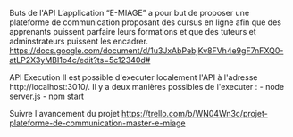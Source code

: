 Buts de l'API
L’application “E-MIAGE” a pour but de proposer une plateforme de communication proposant des cursus en ligne afin que des apprenants puissent parfaire leurs formations et que des tuteurs et adminstrateurs puissent les encadrer.
https://docs.google.com/document/d/1u3JxAbPebjKv8FVh4e9gF7nFXQ0-atLP2X3yMBI1o4c/edit?ts=5c12340d#

API Execution
Il est possible d'executer localement l'API à l'adresse http://localhost:3010/. 
Il y a deux manières possibles de l'executer :
    - node server.js
    - npm start

Suivre l'avancement du projet
https://trello.com/b/WN04Wn3c/projet-plateforme-de-communication-master-e-miage
